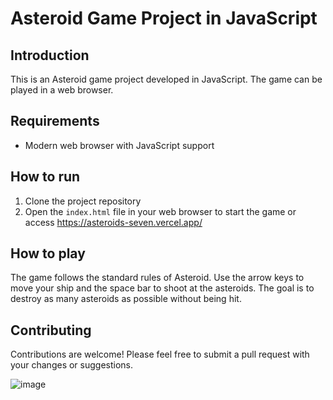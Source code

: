 # Asteroid Game Project in JavaScript

## Introduction

This is an Asteroid game project developed in JavaScript. The game can be played in a web browser.

## Requirements

- Modern web browser with JavaScript support

## How to run

1. Clone the project repository
2. Open the `index.html` file in your web browser to start the game or access https://asteroids-seven.vercel.app/

## How to play

The game follows the standard rules of Asteroid. Use the arrow keys to move your ship and the space bar to shoot at the asteroids. The goal is to destroy as many asteroids as possible without being hit.

## Contributing

Contributions are welcome! Please feel free to submit a pull request with your changes or suggestions.

![image](https://user-images.githubusercontent.com/79222545/229266489-2c11cf11-d2f2-4ef6-a449-d848059fb59f.png)

